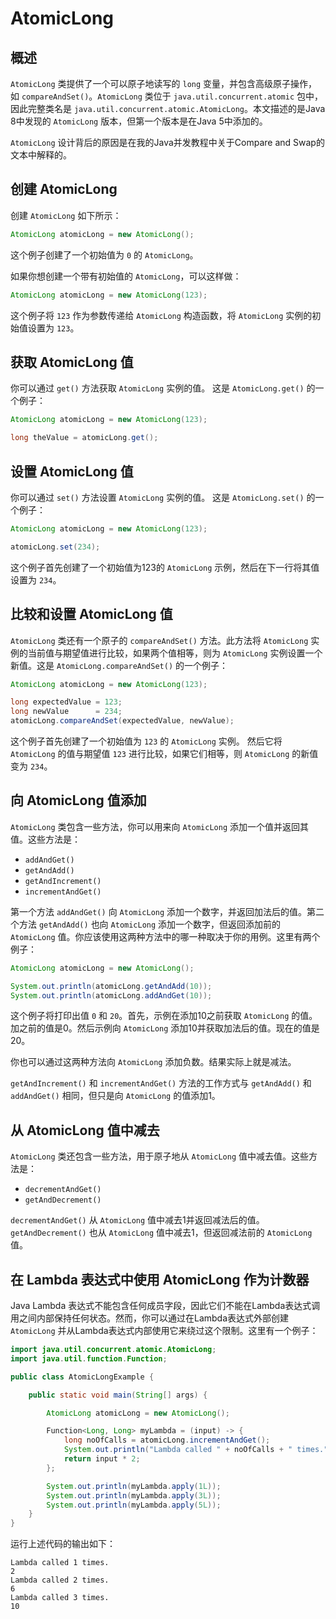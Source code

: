 # AtomicLong

## 概述
`AtomicLong` 类提供了一个可以原子地读写的 `long` 变量，并包含高级原子操作，如 `compareAndSet()`。`AtomicLong` 类位于 `java.util.concurrent.atomic` 包中，因此完整类名是 `java.util.concurrent.atomic.AtomicLong`。本文描述的是Java 8中发现的 `AtomicLong` 版本，但第一个版本是在Java 5中添加的。

`AtomicLong` 设计背后的原因是在我的Java并发教程中关于Compare and Swap的文本中解释的。

## 创建 AtomicLong
创建 `AtomicLong` 如下所示：

```java
AtomicLong atomicLong = new AtomicLong();

```

这个例子创建了一个初始值为 `0` 的 `AtomicLong`。

如果你想创建一个带有初始值的 `AtomicLong`，可以这样做：

```java
AtomicLong atomicLong = new AtomicLong(123);

```

这个例子将 `123` 作为参数传递给 `AtomicLong` 构造函数，将 `AtomicLong` 实例的初始值设置为 `123`。

## 获取 AtomicLong 值
你可以通过 `get()` 方法获取 `AtomicLong` 实例的值。
这是 `AtomicLong.get()` 的一个例子：

```java
AtomicLong atomicLong = new AtomicLong(123);

long theValue = atomicLong.get();

```

## 设置 AtomicLong 值
你可以通过 `set()` 方法设置 `AtomicLong` 实例的值。
这是 `AtomicLong.set()` 的一个例子：

```java
AtomicLong atomicLong = new AtomicLong(123);

atomicLong.set(234);

```

这个例子首先创建了一个初始值为123的 `AtomicLong` 示例，然后在下一行将其值设置为 `234`。

## 比较和设置 AtomicLong 值
`AtomicLong` 类还有一个原子的 `compareAndSet()` 方法。此方法将 `AtomicLong` 实例的当前值与期望值进行比较，如果两个值相等，则为 `AtomicLong` 实例设置一个新值。这是 `AtomicLong.compareAndSet()` 的一个例子：

```java
AtomicLong atomicLong = new AtomicLong(123);

long expectedValue = 123;
long newValue      = 234;
atomicLong.compareAndSet(expectedValue, newValue);

```

这个例子首先创建了一个初始值为 `123` 的 `AtomicLong` 实例。
然后它将 `AtomicLong` 的值与期望值 `123` 进行比较，如果它们相等，则 `AtomicLong` 的新值变为 `234`。

## 向 AtomicLong 值添加
`AtomicLong` 类包含一些方法，你可以用来向 `AtomicLong` 添加一个值并返回其值。这些方法是：

- `addAndGet()`
- `getAndAdd()`
- `getAndIncrement()`
- `incrementAndGet()`

第一个方法 `addAndGet()` 向 `AtomicLong` 添加一个数字，并返回加法后的值。第二个方法 `getAndAdd()` 也向 `AtomicLong` 添加一个数字，但返回添加前的 `AtomicLong` 值。你应该使用这两种方法中的哪一种取决于你的用例。这里有两个例子：

```java
AtomicLong atomicLong = new AtomicLong();

System.out.println(atomicLong.getAndAdd(10));
System.out.println(atomicLong.addAndGet(10));

```

这个例子将打印出值 `0` 和 `20`。首先，示例在添加10之前获取 `AtomicLong` 的值。加之前的值是0。然后示例向 `AtomicLong` 添加10并获取加法后的值。现在的值是20。

你也可以通过这两种方法向 `AtomicLong` 添加负数。结果实际上就是减法。

`getAndIncrement()` 和 `incrementAndGet()` 方法的工作方式与 `getAndAdd()` 和 `addAndGet()` 相同，但只是向 `AtomicLong` 的值添加1。

## 从 AtomicLong 值中减去
`AtomicLong` 类还包含一些方法，用于原子地从 `AtomicLong` 值中减去值。这些方法是：

- `decrementAndGet()`
- `getAndDecrement()`

`decrementAndGet()` 从 `AtomicLong` 值中减去1并返回减法后的值。`getAndDecrement()` 也从 `AtomicLong` 值中减去1，但返回减法前的 `AtomicLong` 值。

## 在 Lambda 表达式中使用 AtomicLong 作为计数器
Java Lambda 表达式不能包含任何成员字段，因此它们不能在Lambda表达式调用之间内部保持任何状态。然而，你可以通过在Lambda表达式外部创建 `AtomicLong` 并从Lambda表达式内部使用它来绕过这个限制。这里有一个例子：

```java
import java.util.concurrent.atomic.AtomicLong;
import java.util.function.Function;

public class AtomicLongExample {

    public static void main(String[] args) {

        AtomicLong atomicLong = new AtomicLong();

        Function<Long, Long> myLambda = (input) -> {
            long noOfCalls = atomicLong.incrementAndGet();
            System.out.println("Lambda called " + noOfCalls + " times.");
            return input * 2;
        };

        System.out.println(myLambda.apply(1L));
        System.out.println(myLambda.apply(3L));
        System.out.println(myLambda.apply(5L));
    }
}

```

运行上述代码的输出如下：

```
Lambda called 1 times.
2
Lambda called 2 times.
6
Lambda called 3 times.
10
```


